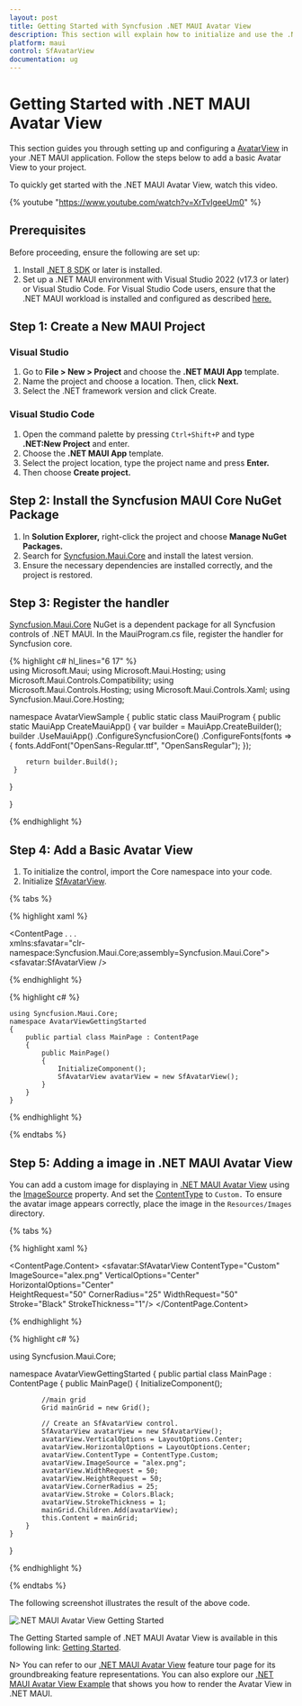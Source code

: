 ```yaml
---
layout: post
title: Getting Started with Syncfusion .NET MAUI Avatar View
description: This section will explain how to initialize and use the .NET MAUI Avatar View control in simple way.
platform: maui
control: SfAvatarView
documentation: ug
---
```


# Getting Started with .NET MAUI Avatar View

This section guides you through setting up and configuring a [AvatarView](https://help.syncfusion.com/cr/maui/Syncfusion.Maui.Core.SfAvatarView.html?tabs=tabid-1) in your .NET MAUI application. Follow the steps below to add a basic Avatar View to your project.

To quickly get started with the .NET MAUI Avatar View, watch this video.

{% youtube "https://www.youtube.com/watch?v=XrTvIgeeUm0" %}

## Prerequisites

Before proceeding, ensure the following are set up:
1. Install [.NET 8 SDK](https://dotnet.microsoft.com/en-us/download/dotnet/8.0) or later is installed.
1. Set up a .NET MAUI environment with Visual Studio 2022 (v17.3 or later) or Visual Studio Code. For Visual Studio Code users, ensure that the .NET MAUI workload is installed and configured as described [here.](https://learn.microsoft.com/en-us/dotnet/maui/get-started/installation?view=net-maui-8.0&tabs=visual-studio-code)

## Step 1: Create a New MAUI Project

### Visual Studio

1. Go to **File > New > Project** and choose the **.NET MAUI App** template.
2. Name the project and choose a location. Then, click **Next.**
3. Select the .NET framework version and click Create.

### Visual Studio Code

1. Open the command palette by pressing `Ctrl+Shift+P` and type **.NET:New Project** and enter.
2. Choose the **.NET MAUI App** template.
3. Select the project location, type the project name and press **Enter.**
4. Then choose **Create project.**

## Step 2: Install the Syncfusion MAUI Core NuGet Package

1.  In **Solution Explorer,** right-click the project and choose **Manage NuGet Packages.**
2.  Search for [Syncfusion.Maui.Core](https://www.nuget.org/packages/Syncfusion.Maui.Core/) and install the latest version.
3.  Ensure the necessary dependencies are installed correctly, and the project is restored.

## Step 3: Register the handler

[Syncfusion.Maui.Core](https://www.nuget.org/packages/Syncfusion.Maui.Core/) NuGet is a dependent package for all Syncfusion controls of .NET MAUI. In the MauiProgram.cs file, register the handler for Syncfusion core.

{% highlight c# hl_lines="6 17" %}   
using Microsoft.Maui;
using Microsoft.Maui.Hosting;
using Microsoft.Maui.Controls.Compatibility;
using Microsoft.Maui.Controls.Hosting;
using Microsoft.Maui.Controls.Xaml;
using Syncfusion.Maui.Core.Hosting;

namespace AvatarViewSample
{
  public static class MauiProgram
  {
	public static MauiApp CreateMauiApp()
	{
		var builder = MauiApp.CreateBuilder();
		builder
		.UseMauiApp<App>()
		.ConfigureSyncfusionCore()
		.ConfigureFonts(fonts =>
		{
			fonts.AddFont("OpenSans-Regular.ttf", "OpenSansRegular");
		});

		return builder.Build();
	 }
   
  }

}     

{% endhighlight %}


## Step 4: Add a Basic Avatar View

1. To initialize the control, import the Core namespace into your code.
1. Initialize [SfAvatarView](https://help.syncfusion.com/cr/maui/Syncfusion.Maui.Core.SfAvatarView.html?tabs=tabid-1).

{% tabs %}

{% highlight xaml %}

<ContentPage
    . . .    
    xmlns:sfavatar="clr-namespace:Syncfusion.Maui.Core;assembly=Syncfusion.Maui.Core">
    <Grid>
        <sfavatar:SfAvatarView />
    </Grid>
</ContentPage>

{% endhighlight %}

{% highlight c# %}

    using Syncfusion.Maui.Core;
    namespace AvatarViewGettingStarted
    {
        public partial class MainPage : ContentPage
        {
            public MainPage()
            {
                InitializeComponent();           
                SfAvatarView avatarView = new SfAvatarView();
            }
        }   
    }

{% endhighlight %}

{% endtabs %}

## Step 5: Adding a image in .NET MAUI Avatar View

You can add a custom image for displaying in [.NET MAUI Avatar View](https://help.syncfusion.com/cr/maui/Syncfusion.Maui.Core.SfAvatarView.html?tabs=tabid-1) using the [ImageSource](https://help.syncfusion.com/cr/maui/Syncfusion.Maui.Core.SfAvatarView.html#Syncfusion_Maui_Core_SfAvatarView_ImageSource) property. And set the [ContentType](https://help.syncfusion.com/cr/maui/Syncfusion.Maui.Core.SfAvatarView.html#Syncfusion_Maui_Core_SfAvatarView_ContentType) to `Custom.` To ensure the avatar image appears correctly, place the image in the `Resources/Images` directory.

{% tabs %}

{% highlight xaml %}

<ContentPage.Content>
<Grid>
    <sfavatar:SfAvatarView ContentType="Custom"
                           ImageSource="alex.png"
                           VerticalOptions="Center"
                           HorizontalOptions="Center"   
                           HeightRequest="50"
                           CornerRadius="25"
                           WidthRequest="50" 
                           Stroke="Black"
                           StrokeThickness="1"/>
</Grid>
</ContentPage.Content>

{% endhighlight %}

{% highlight c# %}

using Syncfusion.Maui.Core;

namespace AvatarViewGettingStarted
{
    public partial class MainPage : ContentPage
    {
        public MainPage()
        {
            InitializeComponent();
            
	        //main grid
            Grid mainGrid = new Grid();

            // Create an SfAvatarView control.
            SfAvatarView avatarView = new SfAvatarView();
            avatarView.VerticalOptions = LayoutOptions.Center;
            avatarView.HorizontalOptions = LayoutOptions.Center;
            avatarView.ContentType = ContentType.Custom;
            avatarView.ImageSource = "alex.png";
            avatarView.WidthRequest = 50;
            avatarView.HeightRequest = 50;
            avatarView.CornerRadius = 25;
            avatarView.Stroke = Colors.Black;
            avatarView.StrokeThickness = 1;
            mainGrid.Children.Add(avatarView);
            this.Content = mainGrid;
        }
    }
}
 
{% endhighlight %}

{% endtabs %}

The following screenshot illustrates the result of the above code.

![.NET MAUI Avatar View Getting Started](GettingStarted_Images/Getting_Started_Sample.png) 

The Getting Started sample of .NET MAUI Avatar View is available in this following link: [Getting Started](https://github.com/SyncfusionExamples/maui-avatarview-samples). 

N> You can refer to our [.NET MAUI Avatar View](https://www.syncfusion.com/maui-controls/maui-avatarview) feature tour page for its groundbreaking feature representations. You can also explore our [.NET MAUI Avatar View Example](https://github.com/syncfusion/maui-demos/tree/master/MAUI/AvatarView) that shows you how to render the Avatar View in .NET MAUI.
